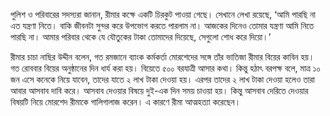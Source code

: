 পুলিশ ও পরিবারের সদস্যরা জানান, রীমার কক্ষে একটি চিরকুট পাওয়া গেছে। সেখানে লেখা রয়েছে, ‘আমি পারছি না এত যন্ত্রণা নিতে। বাকি জীবনটা সুন্দর করে উপভোগ করতে পারলাম না। আজকের দিনেও তোমার যন্ত্রণা আমি নিতে পারছি না। আমার পরিবার থেকে যে যৌতুকের টাকা তোমাদের দিয়েছে, সেগুলো শোধ করে দিয়ো।’

রীমার চাচা নাছির উদ্দীন বলেন, গত রমজানে ব্যাংক কর্মকর্তা মোরশেদের সঙ্গে তাঁর ভাতিজা রীমার বিয়ের কাবিন হয়। গত রোববার বিয়ের অনুষ্ঠানের দিন ধার্য করা হয়। বিয়েতে ৫০০ বরযাত্রী আসার কথা। কিন্তু হঠাৎ বরপক্ষ বলে, মাত্র ১০ জন এসে কনেকে নিয়ে যাবেন, তাদের যাতে ২ লাখ টাকা দেওয়া হয়। এরপর তাদের ২ লাখ টাকা দেওয়া হলেও তারা আবার আসবাব দাবি করে। আসবাব দেওয়ার বিষয়ে দুই-এক দিন সময় চাওয়া হয়। কিন্তু আসবাব দেরিতে দেওয়ার বিষয়টি নিয়ে মোরশেদ রীমাকে গালিগালাজ করেন। এ কারণে রীমা আত্মহত্যা করেছেন।
